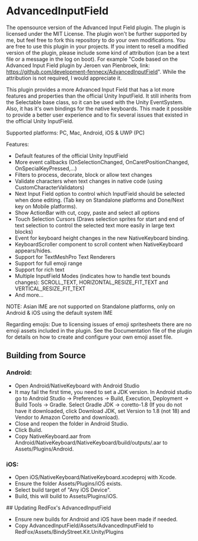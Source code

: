 # AdvancedInputField

The opensource version of the Advanced Input Field plugin. The plugin is licensed under the MIT License.
The plugin won't be further supported by me, but feel free to fork this repository to do your own modifications. You are free to use this plugin in your projects. If you intent to resell a modified version of the plugin, please include some kind of attribution (can be a text file or a message in the log on boot). For example "Code based on the Advanced Input Field plugin by Jeroen van Pienbroek, link: https://github.com/development-fennecx/AdvancedInputField". While the attribution is not required, I would appreciate it.

This plugin provides a more Advanced Input Field that has a lot more features and properties than the official Unity InputField. It still inherits from the Selectable base class, so it can be used with the Unity EventSystem.
Also, it has it's own bindings for the native keyboards. This made it possible to provide a better user experience and to fix several issues that existed in the official Unity InputField.

Supported platforms: PC, Mac, Android, iOS & UWP (PC)

Features:

- Default features of the official Unity InputField
- More event callbacks (OnSelectionChanged, OnCaretPositionChanged, OnSpecialKeyPressed,...)
- Filters to process, decorate, block or allow text changes
- Validate characters when text changes in native code (using CustomCharacterValidators)
- Next Input Field option to control which InputField should be selected when done editing. (Tab key on Standalone platforms and Done/Next key on Mobile platforms).
- Show ActionBar with cut, copy, paste and select all options
- Touch Selection Cursors (Draws selection sprites for start and end of text selection to control the selected text more easily in large text blocks)
- Event for keyboard height changes in the new NativeKeyboard binding.
- KeyboardScroller component to scroll content when NativeKeyboard appears/hides.
- Support for TextMeshPro Text Renderers
- Support for full emoji range
- Support for rich text
- Multiple InputField Modes (indicates how to handle text bounds changes): SCROLL_TEXT, HORIZONTAL_RESIZE_FIT_TEXT and VERTICAL_RESIZE_FIT_TEXT
- And more...

NOTE: Asian IME are not supported on Standalone platforms, only on Android & iOS using the default system IME

Regarding emojis:
Due to licensing issues of emoji spritesheets there are no emoji assets included in the plugin. See the Documentation file of the plugin for details on how to create and configure your own emoji asset file.

## Building from Source

### Android:

- Open Android/NativeKeyboard with Android Studio
- It may fail the first time, you need to set a JDK version. In Android studio go to Android Studio -> Preferences -> Build, Execution, Deployment -> Build Tools -> Gradle. Select Gradle JDK -> coretto-1.8 (If you do not have it downloaded, click Download JDK, set Version to 1.8 (not 18) and Vendor to Amazon Coretto and download).
- Close and reopen the folder in Android Studio.
- Click Build.
- Copy NativeKeyboard.aar from Android/NativeKeyboard/NativeKeyboard/build/outputs/.aar to Assets/Plugins/Android.

### iOS:

- Open iOS/NativeKeyboard/NativeKeyboard.xcodeproj with Xcode.
- Ensure the folder Assets/Plugins/iOS exists.
- Select build target of "Any iOS Device".
- Build, this will build to Assets/Plugins/iOS.

## Updating RedFox's AdvancedInputField

- Ensure new builds for Android and iOS have been made if needed.
- Copy AdvancedInputField/Assets/AdvancedInputField to RedFox/Assets/BindyStreet.Kit.Unity/Plugins
